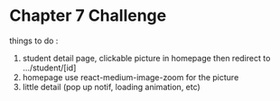 # Chapter 7 Challenge

things to do :
1. student detail page, clickable picture in homepage then redirect to .../student/[id]
2. homepage use react-medium-image-zoom for the picture
3. little detail (pop up notif, loading animation, etc)